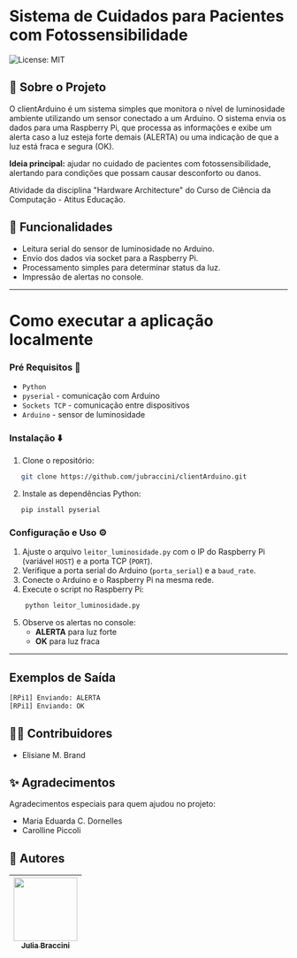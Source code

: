# Sistema de Cuidados para Pacientes com Fotossensibilidade

![License: MIT](https://img.shields.io/badge/License-MIT-yellow.svg)

## 🎯 Sobre o Projeto

O clientArduino é um sistema simples que monitora o nível de luminosidade ambiente utilizando um sensor conectado a um Arduino. O sistema envia os dados para uma Raspberry Pi, que processa as informações e exibe um alerta caso a luz esteja forte demais (ALERTA) ou uma indicação de que a luz está fraca e segura (OK).

**Ideia principal:** ajudar no cuidado de pacientes com fotossensibilidade, alertando para condições que possam causar desconforto ou danos.

Atividade da disciplina "Hardware Architecture" do Curso de Ciência da Computação - Atitus Educação.

## 🧩 Funcionalidades

- Leitura serial do sensor de luminosidade no Arduino.
- Envio dos dados via socket para a Raspberry Pi.
- Processamento simples para determinar status da luz.
- Impressão de alertas no console.

---

# Como executar a aplicação localmente

### Pré Requisitos 📌

- ``Python``
- ``pyserial`` - comunicação com Arduino
- ``Sockets TCP`` - comunicação entre dispositivos
- ``Arduino`` - sensor de luminosidade

### Instalação ⬇️

1. Clone o repositório:
```bash
   git clone https://github.com/jubraccini/clientArduino.git
```

2. Instale as dependências Python:
```bash
   pip install pyserial
```

### Configuração e Uso ⚙️

1. Ajuste o arquivo ``leitor_luminosidade.py`` com o IP do Raspberry Pi (variável ``HOST``) e a porta TCP (``PORT``).
2. Verifique a porta serial do Arduino (``porta_serial``) e a ``baud_rate``.
3. Conecte o Arduino e o Raspberry Pi na mesma rede.
4. Execute o script no Raspberry Pi:
```bash
    python leitor_luminosidade.py
```
 
5. Observe os alertas no console:
    - **ALERTA** para luz forte
    - **OK** para luz fraca

---

## Exemplos de Saída
```bash
[RPi1] Enviando: ALERTA  
[RPi1] Enviando: OK
```

## 👩‍💻 Contribuidores
- Elisiane M. Brand

## ✨ Agradecimentos

Agradecimentos especiais para quem ajudou no projeto:

- Maria Eduarda C. Dornelles  
- Carolline Piccoli

## 👾 Autores
| [<img loading="lazy" src="https://avatars.githubusercontent.com/u/117121095?v=4" width=115><br><sub>Julia Braccini</sub>](https://github.com/jubraccini) |
| :---: |
